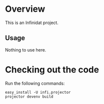 Overview
========
This is an Infinidat project.

Usage
-----
Nothing to use here.

Checking out the code
=====================
Run the following commands:
    
    easy_install -U infi.projector
    projector devenv build

